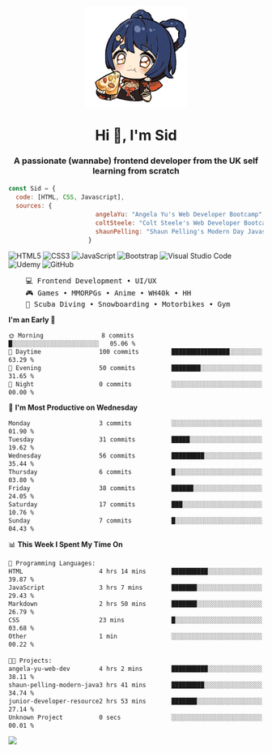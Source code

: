 <p align="center">
<img align="center" src="imgs/HuTaoPizza.gif" alt="Logo">
</p>
<h1 align="center">Hi 👋, I'm Sid</h1>
<h3 align="center">A passionate (wannabe) frontend developer from the UK self learning from scratch</h3>


```javascript
const Sid = {
  code: [HTML, CSS, Javascript],
  sources: {
                        angelaYu: "Angela Yu's Web Developer Bootcamp",
                        coltSteele: "Colt Steele's Web Developer Bootcamp",
                        shaunPelling: "Shaun Pelling's Modern Day Javascript"
                      }
```

![HTML5](https://img.shields.io/badge/html5-%23E34F26.svg?style=for-the-badge&logo=html5&logoColor=white)
![CSS3](https://img.shields.io/badge/css3-%231572B6.svg?style=for-the-badge&logo=css3&logoColor=white)
![JavaScript](https://img.shields.io/badge/javascript-%23323330.svg?style=for-the-badge&logo=javascript&logoColor=%23F7DF1E)
![Bootstrap](https://img.shields.io/badge/bootstrap-%238511FA.svg?style=for-the-badge&logo=bootstrap&logoColor=white)
![Visual Studio Code](https://img.shields.io/badge/Visual%20Studio%20Code-0078d7.svg?style=for-the-badge&logo=visual-studio-code&logoColor=white)
![Udemy](https://img.shields.io/badge/Udemy-A435F0?style=for-the-badge&logo=Udemy&logoColor=white)
![GitHub](https://img.shields.io/badge/github-%23121011.svg?style=for-the-badge&logo=github&logoColor=white)

<pre>
    💻 Frontend Development • UI/UX 
    🎮 Games • MMORPGs • Anime • WH40k • HH 
    💪 Scuba Diving • Snowboarding • Motorbikes • Gym
</pre>

<!--START_SECTION:waka-->
**I'm an Early 🐤** 

```text
🌞 Morning                8 commits           █░░░░░░░░░░░░░░░░░░░░░░░░   05.06 % 
🌆 Daytime                100 commits         ████████████████░░░░░░░░░   63.29 % 
🌃 Evening                50 commits          ████████░░░░░░░░░░░░░░░░░   31.65 % 
🌙 Night                  0 commits           ░░░░░░░░░░░░░░░░░░░░░░░░░   00.00 % 
```
📅 **I'm Most Productive on Wednesday** 

```text
Monday                   3 commits           ░░░░░░░░░░░░░░░░░░░░░░░░░   01.90 % 
Tuesday                  31 commits          █████░░░░░░░░░░░░░░░░░░░░   19.62 % 
Wednesday                56 commits          █████████░░░░░░░░░░░░░░░░   35.44 % 
Thursday                 6 commits           █░░░░░░░░░░░░░░░░░░░░░░░░   03.80 % 
Friday                   38 commits          ██████░░░░░░░░░░░░░░░░░░░   24.05 % 
Saturday                 17 commits          ███░░░░░░░░░░░░░░░░░░░░░░   10.76 % 
Sunday                   7 commits           █░░░░░░░░░░░░░░░░░░░░░░░░   04.43 % 
```


📊 **This Week I Spent My Time On** 

```text
💬 Programming Languages: 
HTML                     4 hrs 14 mins       ██████████░░░░░░░░░░░░░░░   39.87 % 
JavaScript               3 hrs 7 mins        ███████░░░░░░░░░░░░░░░░░░   29.43 % 
Markdown                 2 hrs 50 mins       ███████░░░░░░░░░░░░░░░░░░   26.79 % 
CSS                      23 mins             █░░░░░░░░░░░░░░░░░░░░░░░░   03.68 % 
Other                    1 min               ░░░░░░░░░░░░░░░░░░░░░░░░░   00.22 % 

🐱‍💻 Projects: 
angela-yu-web-dev        4 hrs 2 mins        ██████████░░░░░░░░░░░░░░░   38.11 % 
shaun-pelling-modern-java3 hrs 41 mins       █████████░░░░░░░░░░░░░░░░   34.74 % 
junior-developer-resource2 hrs 53 mins       ███████░░░░░░░░░░░░░░░░░░   27.14 % 
Unknown Project          0 secs              ░░░░░░░░░░░░░░░░░░░░░░░░░   00.01 % 
```


<!--END_SECTION:waka-->

<a href="">![](https://komarev.com/ghpvc/?username=sedaryildirim&style=for-the-badge)</a>
